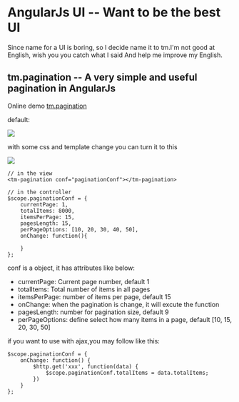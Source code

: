 # AngularJs UI -- Want to be the best UI

Since name for a UI is boring, so I decide name it to tm.I'm not good at English, wish you you catch what I said And help me improve my English.

## tm.pagination -- A very simple and useful pagination in AngularJs
Online demo [tm.pagination](http://demo.miaoyueyue.com/js/ng/AngularJs-UI/demo/pagination.html)

default:

<img src="http://www.miaoyueyue.com/wp-content/uploads/2014/08/9a8495c8f641da099fef6175acefb5d9.png" />

with some css and template change you can turn it to this

<img src="http://www.miaoyueyue.com/wp-content/uploads/2014/08/f12bb2987330a85ebbe5e3420fe9c773.png"/>

    // in the view
    <tm-pagination conf="paginationConf"></tm-pagination>

    // in the controller
    $scope.paginationConf = {
        currentPage: 1,
        totalItems: 8000,
        itemsPerPage: 15,
        pagesLength: 15,
        perPageOptions: [10, 20, 30, 40, 50],
        onChange: function(){

        }
    };

conf is a object, it has attributes like below:

*   currentPage: Current page number, default 1
*   totalItems: Total number of items in all pages
*   itemsPerPage:  number of items per page, default 15
*   onChange: when the pagination is change, it will excute the function
*   pagesLength: number for pagination size, default 9
*   perPageOptions: define select how many items in a page, default [10, 15, 20, 30, 50]

if you want to use with ajax,you may follow like this:

    $scope.paginationConf = {
        onChange: function() {
            $http.get('xxx', function(data) {
                $scope.paginationConf.totalItems = data.totalItems;
            })
        }
    };







